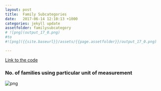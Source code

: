 ```yaml
---
layout: post
title:  Family Subcategories
date:   2017-06-14 12:10:13 +1000
categories: jekyll update
assetfolder: familysubcategory
# ![png](output_17_0.png)
#to
#![png]({{site.baseurl}}/assets/{{page.assetfolder}}/output_17_0.png)

---
```


[Link to the code][familySubcategoriesCode]

### No. of families using particular unit of measurement

![png]({{site.baseurl}}/assets/{{page.assetfolder}}/allSubcategories.png)

[familySubcategoriesCode]: https://github.com/annisarivera/mastercontent/blob/master/working/Master%20Content%20-%20FamilySubcategory.ipynb
